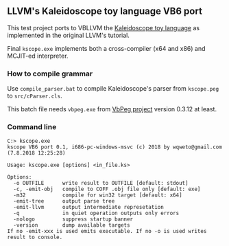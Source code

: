 ## LLVM's Kaleidoscope toy language VB6 port

This test project ports to VBLLVM the [Kaleidoscope toy language](https://llvm.org/docs/tutorial/index.html) as implemented in the original LLVM's tutorial.

Final `kscope.exe` implements both a cross-compiler (x64 and x86) and MCJIT-ed interpreter.

### How to compile grammar

Use `compile_parser.bat` to compile Kaleidoscope's parser from `kscope.peg` to `src/cParser.cls`.

This batch file needs `vbpeg.exe` from [VbPeg project](https://github.com/wqweto/VbPeg/releases) version 0.3.12 at least.

### Command line

    C:> kscope.exe
    kscope VB6 port 0.1, i686-pc-windows-msvc (c) 2018 by wqweto@gmail.com (7.8.2018 12:25:28)

    Usage: kscope.exe [options] <in_file.ks>

    Options:
      -o OUTFILE      write result to OUTFILE [default: stdout]
      -c, -emit-obj   compile to COFF .obj file only [default: exe]
      -m32            compile for win32 target [default: x64]
      -emit-tree      output parse tree
      -emit-llvm      output intermediate represetation
      -q              in quiet operation outputs only errors
      -nologo         suppress startup banner
      -version        dump available targets
    If no -emit-xxx is used emits executable. If no -o is used writes result to console.